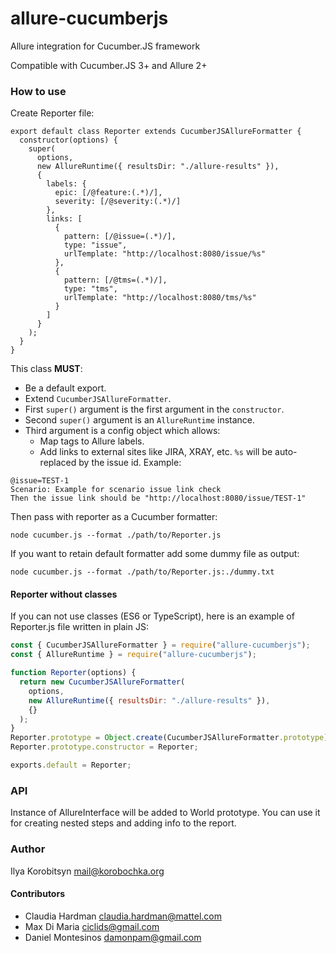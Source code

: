 # allure-cucumberjs

Allure integration for Cucumber.JS framework

Compatible with Cucumber.JS 3+ and Allure 2+

### How to use
Create Reporter file:
```ecmascript 6
export default class Reporter extends CucumberJSAllureFormatter {
  constructor(options) {
    super(
      options,
      new AllureRuntime({ resultsDir: "./allure-results" }),
      {
        labels: {
          epic: [/@feature:(.*)/],
          severity: [/@severity:(.*)/]
        },
        links: [
          {
            pattern: [/@issue=(.*)/],
            type: "issue",
            urlTemplate: "http://localhost:8080/issue/%s"
          },
          {
            pattern: [/@tms=(.*)/],
            type: "tms",
            urlTemplate: "http://localhost:8080/tms/%s"
          }
        ]
      }
    );
  }
}
```
This class **MUST**:
* Be a default export.
* Extend `CucumberJSAllureFormatter`.
* First `super()` argument is the first argument in the `constructor`.
* Second `super()` argument is an `AllureRuntime` instance.
* Third argument is a config object which allows:
  * Map tags to Allure labels.
  * Add links to external sites like JIRA, XRAY, etc. `%s` will be auto-replaced by the issue id. Example:
```gherkin
@issue=TEST-1
Scenario: Example for scenario issue link check
Then the issue link should be "http://localhost:8080/issue/TEST-1"
```

Then pass with reporter as a Cucumber formatter:
```
node cucumber.js --format ./path/to/Reporter.js
```
If you want to retain default formatter add some dummy file as output:
```
node cucumber.js --format ./path/to/Reporter.js:./dummy.txt
```

#### Reporter without classes
If you can not use classes (ES6 or TypeScript), here is an example of Reporter.js file written in plain JS:
```javascript
const { CucumberJSAllureFormatter } = require("allure-cucumberjs");
const { AllureRuntime } = require("allure-cucumberjs");

function Reporter(options) {
  return new CucumberJSAllureFormatter(
    options,
    new AllureRuntime({ resultsDir: "./allure-results" }),
    {}
  );
}
Reporter.prototype = Object.create(CucumberJSAllureFormatter.prototype);
Reporter.prototype.constructor = Reporter;

exports.default = Reporter;
```

### API
Instance of AllureInterface will be added to World prototype.
You can use it for creating nested steps and adding info to the report. 

### Author

Ilya Korobitsyn <mail@korobochka.org>

#### Contributors

* Claudia Hardman <claudia.hardman@mattel.com>
* Max Di Maria <ciclids@gmail.com>
* Daniel Montesinos <damonpam@gmail.com>
